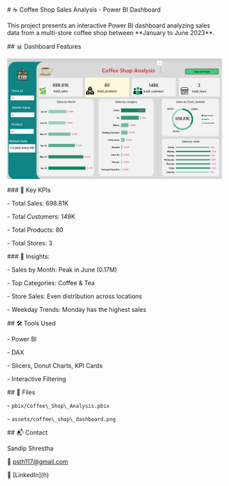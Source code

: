 \# ☕ Coffee Shop Sales Analysis - Power BI Dashboard



This project presents an interactive Power BI dashboard analyzing sales data from a multi-store coffee shop between \*\*January to June 2023\*\*.



\## 📊 Dashboard Features



![Coffee Shop Sales](assets/cofeesales.png)



\### 🔹 Key KPIs

\- Total Sales: 698.81K

\- Total Customers: 149K

\- Total Products: 80

\- Total Stores: 3



\### 🔹 Insights:

\- Sales by Month: Peak in June (0.17M)

\- Top Categories: Coffee \& Tea

\- Store Sales: Even distribution across locations

\- Weekday Trends: Monday has the highest sales



\## 🛠 Tools Used

\- Power BI

\- DAX

\- Slicers, Donut Charts, KPI Cards

\- Interactive Filtering



\## 📁 Files

\- `pbix/Coffee\_Shop\_Analysis.pbix`

\- `assets/coffee\_shop\_dashboard.png`



\## 📬 Contact

Sandip Shrestha    

📧 psth117@gmail.com  

🔗 \[LinkedIn](h)





